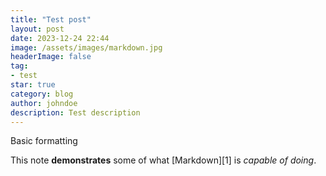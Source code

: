 ```yaml
---
title: "Test post"
layout: post
date: 2023-12-24 22:44
image: /assets/images/markdown.jpg
headerImage: false
tag:
- test
star: true
category: blog
author: johndoe
description: Test description
---
```


Basic formatting

This note **demonstrates** some of what [Markdown][1] is *capable of doing*.
